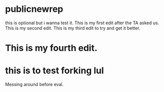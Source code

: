 # publicnewrep
this is optional but i wanna test it.
This is my first edit after the TA asked us.
This is my second edit.
This is my third edit to try and get it better.


This is my fourth edit.
=======
this is to test forking lul
=======

Messing around before eval.

